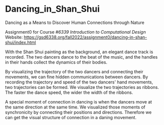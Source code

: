 # Dancing_in_Shan_Shui
Dancing as a Means to Discover Human Connections through Nature

Assignment0 for Course _#6339 Introduction to Computational Design_
Website: https://gsd6338.org/fall2022/assignment0/dancing-in-shan-shui/index.html


With the Shan Shui painting as the background, an elegant dance track is recorded. The two dancers dance to the beat of the music, and the handles in their hands collect the dynamics of their bodies.

By visualizing the trajectory of the two dancers and connecting their movements, we can fine hidden communications between dancers. By recording the trajectory and speed of the two dancers' hand movements, two trajectories can be formed. We visualize the two trajectories as ribbons. The faster the dance speed, the wider the width of the ribbons.

A special moment of connection in dancing is when the dancers move at the same direction at the same time. We visualized those moments of synchronicity by connecting their positions and directions. Therefore we can get the visual structure of connection in a daning movement.


